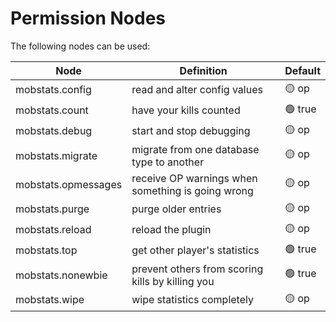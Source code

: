 # Permission Nodes

The following nodes can be used:

Node |  Definition | Default
------------- | ------------- | -------------
mobstats.config | read and alter config values | 🟡 op
mobstats.count | have your kills counted | 🟢 true
mobstats.debug | start and stop debugging | 🟡 op
mobstats.migrate | migrate from one database type to another | 🟡 op
mobstats.opmessages | receive OP warnings when something is going wrong | 🟡 op
mobstats.purge | purge older entries | 🟡 op
mobstats.reload | reload the plugin | 🟡 op
mobstats.top | get other player's statistics | 🟢 true
mobstats.nonewbie | prevent others from scoring kills by killing you | 🟢 true
mobstats.wipe | wipe statistics completely | 🟡 op
